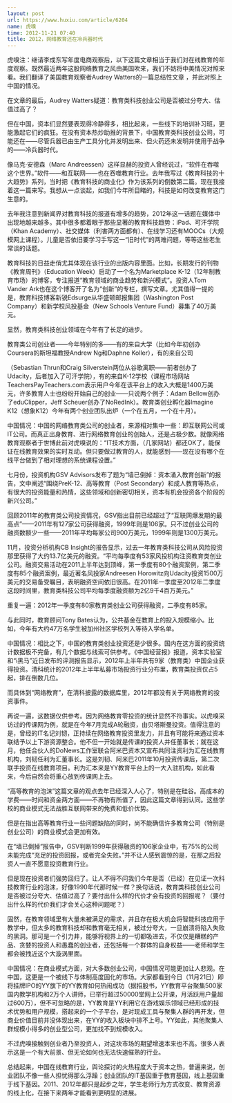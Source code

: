 ```yaml
---
layout: post
url: https://www.huxiu.com/article/6204
name: 虎嗅
time: 2012-11-21 07:40
title: 2012，网络教育还在冷兵器时代
---
```

虎嗅注：继请李成东写年度电商观察后，以下这篇文章相当于我们对在线教育的年度观察。既然最近两年这股网络教育之风由美国吹来，我们不妨将中美情况对照来看。我们翻译了美国教育观察者Audrey Watters的一篇总结性文章 ，并此对照上中国的情况。

在文章的最后，Audrey Watters疑道：教育类科技创业公司是否被过分夸大、估值过高了？

但在中国，资本们显然要表现得冷静得多，相比起来，一些线下的培训补习班，更能激起它们的疯狂。在没有资本热炒助推的背景下，中国教育类科技创业公司，可能还在——尽管兵器已由生产工具分化并发明出来、但火药还未发明并使用于战争的——冷兵器时代。

像马克·安德森（Marc Andreessen）这样显赫的投资人曾经说过，“软件在吞噬这个世界。”软件——和互联网——也在吞噬教育行业。去年我写过《教育科技的十大趋势》系列，当时把《教育科技的商业化》作为该系列的倒数第二篇。现在我接着这一篇来写。我想从一点谈起，如我们今年所目睹的，科技是如何改变教育这门生意的。

去年我注意到新闻界对教育科技的报道有增多的趋势，2012年这一话题在媒体中出现地越来越多。其中很多都着眼于那些显著的教育科技趋势：iPad、可汗学院（Khan Academy）、社交媒体（利害两方面都有）、在线学习还有MOOCs（大规模网上课程）。儿童是否依旧要学习手写这一“旧时代”的两难问题，等等这些老生常谈的话题。

教育科技的日益走俏尤其体现在该行业的出版内容里面。比如，长期发行的刊物《教育周刊》（Education Week）启动了一个名为Marketplace K-12（12年制教育市场）的博客，专注报道“教育领域的商业趋势和新兴模式”。投资人Tom Vander Ark也在这个博客开了名为“创新”的专栏，撰写文章。尤其值得一提的是，教育科技博客新锐Edsurge从华盛顿邮报集团（Washington Post Company）和新学校风投基金（New Schools Venture Fund）募集了40万美元。

显然，教育类科技创业领域在今年有了长足的进步。

教育类公司创业者——今年特别的多——有的来自大学（比如今年初创办Coursera的斯坦福教授Andrew Ng和Daphne Koller），有的来自公司

（Sebastian Thrun和Craig Silverstein两位从谷歌离职——前者创办了Udacity，后者加入了可汗学院），有的来自K-12学校（课程市场网站TeachersPayTeachers.com表示用户今年在该平台上的收入大概是1400万美元，许多教育人士也纷纷开始自己的创业——只说两个例子：Adam Bellow创办了eduClipper，Jeff Scheuer创办了NoRedInk）。教育类创业孵化器Imagine K12（想象K12）今年有两个创业团队出炉（一个在五月，一个在十月）。

中国情况：中国的网络教育类公司的创业者，来源相对集中一些：即互联网公司或IT公司。而真正出身教育、进行网络教育创业的创始人，还是占极少数。就像网络教育观察者于世博此前对虎嗅说的：“IT技术方面，（几家网站）都还OK了，能保证在线教育效果的实时互动。但只要做过教育的人，就能感到——现在没有哪个在线平台做到了相对理想的系统课程设置。”

七月份，投资机构GSV Advisors发布了题为“墙已倒掉：资本涌入教育创新”的报告，文中阐述“围绕PreK-12、高等教育（Post Secondary）和成人教育等热点，有很大的投资能量和热情，这些领域和创新密切相关，资本有机会投资各个阶段的新兴公司。”

回顾2011年的教育类公司投资情况，GSV指出目前已经超过了“互联网爆发期的最高点”——2011年有127家公司获得融资，1999年则是106家。只不过创业公司的融资数额少一些——2011年平均每家公司900万美元，1999年则是1300万美元。

11月，投资分析机构CB Insight的报告显示，过去一年教育类科技公司从风险投资那里获得了大约13.7亿美元的融资。“平均每季度有53家风投机构注资教育类创业公司。融资交易活动在2011上半年达到顶峰，第一季度有80个融资案例，第二季度有85个融资案例，最近著名风投家Andreesen Horowitz向Udacity投资1500万美元的交易备受瞩目，表明融资空间依旧很高。在2011年一季度至2012年二季度这段时间里，教育类科技公司平均每季度融资额为2亿9千4百万美元。”

重复一遍：2012年一季度有80家教育类创业公司获得融资，二季度有85家。

与此同时，教育顾问Tony Bates认为，公共基金在教育上的投入规模缩小。比如，今年有大约47万名学生被加州社区学校列入等待入学名单。

中国情况：相比之下，中国的教育类创业投资还是少很多。国内在这方面的投资统计数据极不完备，有几个数据与线索可供参考。《中国经营报》报道，资本实验室和“i黑马”近日发布的评测报告显示，2012年上半年共有9家（教育类）中国企业获得投资。清科统计的2012年上半年私募市场投资行业分布里，教育类投资仅占5起，排在倒数几位。

而具体到“网络教育”，在清科披露的数据库里，2012年都没有关于网络教育的投资事件。

再说一遍，这数据仅供参考。因为网络教育零投资的统计显然不符事实。以虎嗅采访过的传课网为例，就是在今年7月完成A轮融资，由贝塔斯曼投资。值得注意的是，曾经的IT名记刘韧，正持续在网络教育投资里发力，并且有可能将来通过资本联结予以上下游资源整合。他不但一开始就是传课的投资人并任董事长；就在这月，他任合伙人的DoNews工作室联合阿米巴资本又宣布共同注资利为汇在线教育机构，刘韧任利为汇董事长。这是刘韧、阿米巴2011年10月投资传课后，第二次联手投资在线教育项目。利为汇本来是YY教育平台上的一大入驻机构，如此看来，今后自然会将重心放到传课网上去。

“高等教育的泡沫”这篇文章的观点去年已经深入人心了，特别是在硅谷。高成本的学费——时间和资金两方面——不再物有所值了，因此这篇文章得到认同。这些学校的商业模式无法战胜互联网带来的免费和低价优势。

但是在指出高等教育行业一些问题缺陷的同时，尚不能确信许多教育公司（特别是创业公司）的商业模式会更加有效。

在“墙已倒掉”报告中，GSV判断1999年获得融资的106家企业中，有75%的公司未能完成“充足的投资回报，或者完全失败。”并不让人感到震惊的是，在那之后投资人一直不愿意投资教育行业。

但是现在投资者们强势回归了。让人不得不问我们今年是否（已经）在见证一次科技教育行业的泡沫，好像1990年代那时候一样？换句话说，教育类科技创业公司是否被过分夸大、估值过高了？要付出什么样的代价才会有投资的回报呢？（要付出什么样的代价我们才会关心这种问题呢？）

固然，在教育领域里有大量未被满足的需求，并且存在极大机会将智能科技应用于教学中，但太多的教育科技却和教育毫无相关，被过分夸大，一旦崩溃将陷入失败的黑洞。那可是一个引力井，能够将视界上的一切都吸进去，不仅仅是糟糕的产品、贪婪的投资人和愚蠢的创业者，还包括每一个群体的自身权益——老师和学生都会被拽近这个大漩涡里面。

中国情况：在商业模式方面，对大多数创业公司，中国情况可能更加让人悲观。在中国，这更是一个被线下与体制高度固化的市场。大家都看到今日（11月21日）即将挂牌IPO的YY旗下的YY教育如何热闹成功（据招股书，YY教育平台聚集500家国内教学机构和2万个人讲师，已举行超过50000堂网上公开课，月活跃用户量超过600万），但不可忽略的是，YY教育是YY利用它在游戏娱乐领域已经形成的技术优势和用户规模，搭起来的一个子平台，是对现成工具与聚集人群的再开发，但商业价值目前并没体现出来，在YY的收入板块中排不上号。YY如此，其他聚集人群规模小得多的创业型公司，更加找不到规模收入。

不过虎嗅接触到创业者乃至投资人，对这块市场的期望增速本来也不高。很多人表示这是一个有大前景、但无论如何也无法快速催熟的行业。

总结起来，中国在线教育行业，舆论探讨的火热程度大于资本之热，普遍来说，创业团队不像一些人担忧得那么浮躁；创业团队的IT基因重于教育基因，线上基因重于线下基因。2011、2012年都只是起步之年，学生老师行为方式改变、教育资源的线上化，在接下来两年才能看到更明显的进展。

